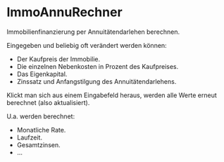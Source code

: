 # ImmoAnnuRechner
Immobilienfinanzierung per Annuitätendarlehen berechnen.

Eingegeben und beliebig oft verändert werden können:

- Der Kaufpreis der Immobilie.
- Die einzelnen Nebenkosten in Prozent des Kaufpreises.
- Das Eigenkapital.
- Zinssatz und Anfangstilgung des Annuitätendarlehens.

Klickt man sich aus einem Eingabefeld heraus,
werden alle Werte erneut berechnet (also aktualisiert).

U.a. werden berechnet:

- Monatliche Rate.
- Laufzeit.
- Gesamtzinsen.
- ...
